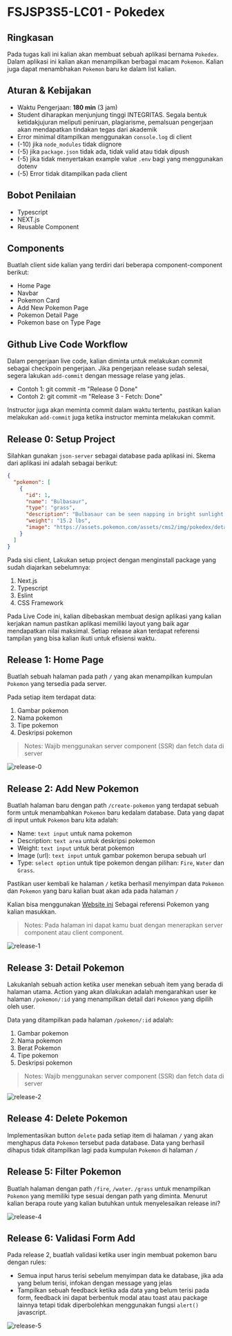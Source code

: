 # FSJSP3S5-LC01 - Pokedex

## Ringkasan

Pada tugas kali ini kalian akan membuat sebuah aplikasi bernama `Pokedex`. Dalam aplikasi ini kalian akan menampilkan berbagai macam `Pokemon`. Kalian juga dapat menambhakan `Pokemon` baru ke dalam list kalian.

## Aturan & Kebijakan

- Waktu Pengerjaan: **180 min** (3 jam)
- Student diharapkan menjunjung tinggi INTEGRITAS. Segala bentuk ketidakjujuran meliputi peniruan, plagiarisme, pemalsuan pengerjaan akan mendapatkan tindakan tegas dari akademik
- Error minimal ditampilkan menggunakan `console.log` di client
- (-10) jika `node_modules` tidak diignore
- (-5) jika `package.json` tidak ada, tidak valid atau tidak dipush
- (-5) jika tidak menyertakan example value `.env` bagi yang menggunakan dotenv
- (-5) Error tidak ditampilkan pada client

## Bobot Penilaian

- Typescript
- NEXT.js
- Reusable Component

## Components

Buatlah client side kalian yang terdiri dari beberapa component-component berikut:

- Home Page
- Navbar
- Pokemon Card
- Add New Pokemon Page
- Pokemon Detail Page
- Pokemon base on Type Page

## Github Live Code Workflow

Dalam pengerjaan live code, kalian diminta untuk melakukan commit sebagai checkpoin pengerjaan. Jika pengerjaan release sudah selesai, segera lakukan `add-commit` dengan message relase yang jelas.

- Contoh 1: git commit -m "Release 0 Done"
- Contoh 2: git commit -m "Release 3 - Fetch: Done"

Instructor juga akan meminta commit dalam waktu tertentu, pastikan kalian melakukan `add-commit` juga ketika instructor meminta melakukan commit.

## Release 0: Setup Project

Silahkan gunakan `json-server` sebagai database pada aplikasi ini. Skema dari aplikasi ini adalah sebagai berikut:

```JSON
{
  "pokemon": [
    {
      "id": 1,
      "name": "Bulbasaur",
      "type": "grass",
      "description": "Bulbasaur can be seen napping in bright sunlight. There is a seed on its back. By soaking up the sun's rays, the seed grows progressively larger.",
      "weight": "15.2 lbs",
      "image": "https://assets.pokemon.com/assets/cms2/img/pokedex/detail/001.png"
    }
  ]
}
```

Pada sisi client, Lakukan setup project dengan menginstall package yang sudah diajarkan sebelumnya:

1. Next.js
2. Typescript
3. Eslint
4. CSS Framework

Pada Live Code ini, kalian dibebaskan membuat design aplikasi yang kalian kerjakan namun pastikan aplikasi memiliki layout yang baik agar mendapatkan nilai maksimal. Setiap release akan terdapat referensi tampilan yang bisa kalian ikuti untuk efisiensi waktu.

## Release 1: Home Page

Buatlah sebuah halaman pada path `/` yang akan menampilkan kumpulan `Pokemon` yang tersedia pada server.

Pada setiap item terdapat data:

1. Gambar pokemon
2. Nama pokemon
3. Tipe pokemon
4. Deskripsi pokemon

> Notes: Wajib menggunakan server component (SSR) dan fetch data di server

![release-0](./assets/list.png)

## Release 2: Add New Pokemon

Buatlah halaman baru dengan path `/create-pokemon` yang terdapat sebuah form untuk menambahkan `Pokemon` baru kedalam database.
Data yang dapat di input untuk `Pokemon` baru kita adalah:

- Name: `text input` untuk nama pokemon
- Description: `text area` untuk deskripsi pokemon
- Weight: `text input` untuk berat pokemon
- Image (url): `text input` untuk gambar pokemon berupa sebuah url
- Type: `select option` untuk tipe pokemon dengan pilihan: `Fire`, `Water` dan `Grass`.

Pastikan user kembali ke halaman `/` ketika berhasil menyimpan data `Pokemon` dan `Pokemon` yang baru kalian buat akan ada pada halaman `/`

Kalian bisa menggunakan [Website ini](https://www.pokemon.com/us/pokedex) Sebagai referensi Pokemon yang kalian masukkan.

> Notes: Pada halaman ini dapat kamu buat dengan menerapkan server component atau client component.

![release-1](./assets/add.png)

## Release 3: Detail Pokemon

Lakukanlah sebuah action ketika user menekan sebuah item yang berada di halaman utama. Action yang akan dilakukan adalah mengarahkan user ke halaman `/pokemon/:id` yang menampilkan detail dari `Pokemon` yang dipilih oleh user.

Data yang ditampilkan pada halaman `/pokemon/:id` adalah:

1. Gambar pokemon
2. Nama pokemon
3. Berat Pokemon
4. Tipe pokemon
5. Deskripsi pokemon


> Notes: Wajib menggunakan server component (SSR) dan fetch data di server

![release-2](./assets/detail.png)

## Release 4: Delete Pokemon

Implementasikan button `delete` pada setiap item di halaman `/` yang akan menghapus data `Pokemon` tersebut pada database. Data yang berhasil dihapus tidak ditampilkan lagi pada kumpulan `Pokemon` di halaman `/`

## Release 5: Filter Pokemon

Buatlah halaman dengan path `/fire`, `/water`. `/grass` untuk menampilkan `Pokemon` yang memiliki type sesuai dengan path yang diminta. Menurut kalian berapa route yang kalian butuhkan untuk menyelesaikan release ini?

![release-4](./assets/grass.png)

## Release 6: Validasi Form Add

Pada release 2, buatlah validasi ketika user ingin membuat pokemon baru dengan rules:

- Semua input harus terisi sebelum menyimpan data ke database, jika ada yang belum terisi, infokan dengan message yang jelas
- Tampilkan sebuah feedback ketika ada data yang belum terisi pada form, feedback ini dapat berbentuk modal atau toast atau package lainnya tetapi tidak diperbolehkan menggunakan fungsi `alert()` javascript.

![release-5](./assets/addError.png)
